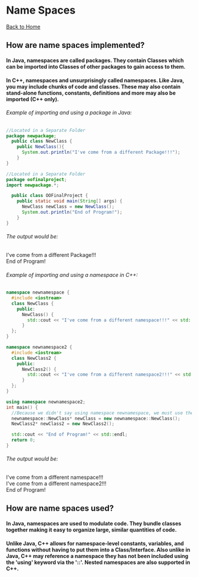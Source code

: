 # Name Spaces
[Back to Home](README.md)
## How are name spaces implemented?
#### In Java, namespaces are called packages. They contain Classes which can be imported into Classes of other packages to gain access to them.
#### In C++, namespaces and unsurprisingly called namespaces. Like Java, you may include chunks of code and classes. These may also contain stand-alone functions, constants, definitions and more may also be imported (C++ only).

###### Example of importing and using a package in Java:
```Java
//Located in a Separate Folder
package newpackage;
  public class NewClass {
    public NewClass(){
      System.out.println("I've come from a different Package!!!");
    }
}

//Located in a Separate Folder
package oofinalproject;
import newpackage.*;

  public class OOFinalProject {
    public static void main(String[] args) {
      NewClass newClass = new NewClass();
      System.out.println("End of Program!");
    }
}
```
###### The output would be:  
I've come from a different Package!!!  
End of Program!



###### Example of importing and using a namespace in C++:
```C++
namespace newnamespace {
  #include <iostream>
  class NewClass {
    public:
      NewClass() {
        std::cout << "I've come from a different namespace!!!" << std::endl;
      }
  };
}

namespace newnamespace2 {
  #include <iostream>
  class NewClass2 {
    public:
      NewClass2() {
        std::cout << "I've come from a different namespace2!!!" << std::endl;
      }
  };
}

using namespace newnamespace2;
int main() {
  //Because we didn't say using namespace newnamespace, we must use the '::'
  newnamespace::NewClass* newClass = new newnamespace::NewClass();
  NewClass2* newClass2 = new NewClass2();

  std::cout << "End of Program!" << std::endl;
  return 0;
}
```
###### The output would be:  
I've come from a different namespace!!!  
I've come from a different namespace2!!!  
End of Program!

## How are name spaces used?

#### In Java, namespaces are used to modulate code. They bundle classes together making it easy to organize large, similar quantities of code.

#### Unlike Java, C++ allows for namespace-level constants, variables, and functions without having to put them into a Class/Interface. Also unlike in Java, C++ may reference a namespace they has not been included using the 'using' keyword via the '::'. Nested namespaces are also supported in C++.
